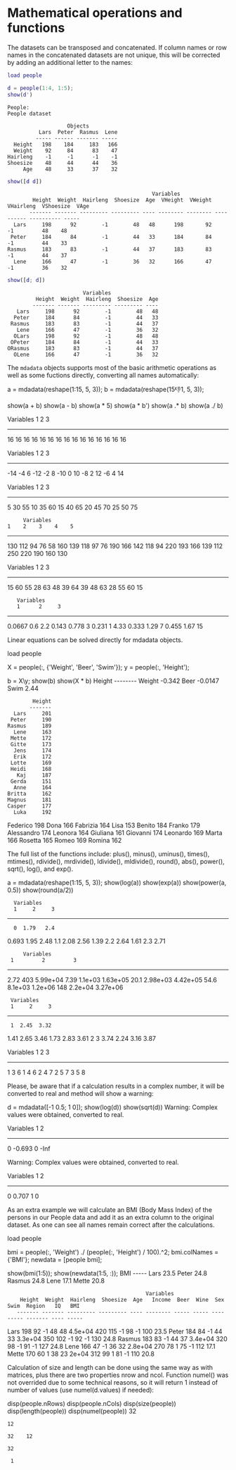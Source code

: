 # Mathematical operations and functions

The datasets can be transposed and concatenated. If column names or row names in the concatenated datasets are not unique, this will be corrected by adding an additional letter to the names:


```matlab
load people

d = people(1:4, 1:5);
show(d')
```
```
People:
People dataset

                   Objects
          Lars  Peter  Rasmus  Lene
         ----- ------ ------- -----
  Height   198    184     183   166
  Weight    92     84      83    47
Hairleng    -1     -1      -1    -1
Shoesize    48     44      44    36
     Age    48     33      37    32
```

```matlab
show([d d])
```
```
                                              Variables
        Height  Weight  Hairleng  Shoesize  Age  VHeight  VWeight  VHairleng  VShoesize  VAge
       ------- ------- --------- --------- ---- -------- -------- ---------- ---------- -----
  Lars     198      92        -1        48   48      198       92         -1         48    48
 Peter     184      84        -1        44   33      184       84         -1         44    33
Rasmus     183      83        -1        44   37      183       83         -1         44    37
  Lene     166      47        -1        36   32      166       47         -1         36    32
```

```matlab
show([d; d])
```
```
                        Variables
         Height  Weight  Hairleng  Shoesize  Age
        ------- ------- --------- --------- ----
   Lars     198      92        -1        48   48
  Peter     184      84        -1        44   33
 Rasmus     183      83        -1        44   37
   Lene     166      47        -1        36   32
  OLars     198      92        -1        48   48
 OPeter     184      84        -1        44   33
ORasmus     183      83        -1        44   37
  OLene     166      47        -1        36   32
```

The `mdadata` objects supports most of the basic arithmetic operations as well as some fuctions directly, converting all names automatically:


a = mdadata(reshape(1:15, 5, 3));
b = mdadata(reshape(15:-1:1, 5, 3));

show(a + b)
show(a - b)
show(a * 5)
show(a * b')
show(a .* b)
show(a ./ b)

  Variables
   1   2   3
 --- --- ---
  16  16  16
  16  16  16
  16  16  16
  16  16  16
  16  16  16



   Variables
    1   2   3
 ---- --- ---
  -14  -4   6
  -12  -2   8
  -10   0  10
   -8   2  12
   -6   4  14



  Variables
   1   2   3
 --- --- ---
   5  30  55
  10  35  60
  15  40  65
  20  45  70
  25  50  75



         Variables
    1    2    3    4    5
 ---- ---- ---- ---- ----
  130  112   94   76   58
  160  139  118   97   76
  190  166  142  118   94
  220  193  166  139  112
  250  220  190  160  130



  Variables
   1   2   3
 --- --- ---
  15  60  55
  28  63  48
  39  64  39
  48  63  28
  55  60  15



       Variables
       1      2     3
 ------- ------ -----
  0.0667    0.6   2.2
   0.143  0.778     3
   0.231      1  4.33
   0.333   1.29     7
   0.455   1.67    15

Linear equations can be solved directly for mdadata objects.

load people

X = people(:, {'Weight', 'Beer', 'Swim'});
y = people(:, 'Height');

b = X\y;
show(b)
show(X * b)
         Height
       --------
Weight   -0.342
  Beer  -0.0147
  Swim     2.44


            Height
           -------
      Lars     201
     Peter     190
    Rasmus     189
      Lene     163
     Mette     172
     Gitte     173
      Jens     174
      Erik     172
     Lotte     169
     Heidi     168
       Kaj     187
     Gerda     151
      Anne     164
    Britta     162
    Magnus     181
    Casper     177
      Luka     192
  Federico     198
      Dona     166
  Fabrizia     164
      Lisa     153
    Benito     184
    Franko     179
Alessandro     174
   Leonora     164
  Giuliana     161
  Giovanni     174
  Leonardo     169
     Marta     166
   Rosetta     165
     Romeo     169
    Romina     162

The full list of the functions include: plus(), minus(), uminus(), times(), mtimes(), rdivide(), mrdivide(), ldivide(), mldivide(), round(), abs(), power(), sqrt(), log(), and exp().

a = mdadata(reshape(1:15, 5, 3));
show(log(a))
show(exp(a))
show(power(a, 0.5))
show(round(a/2))

      Variables
      1     2     3
 ------ ----- -----
      0  1.79   2.4
  0.693  1.95  2.48
    1.1  2.08  2.56
   1.39   2.2  2.64
   1.61   2.3  2.71



         Variables
     1         2         3
 ----- --------- ---------
  2.72       403  5.99e+04
  7.39   1.1e+03  1.63e+05
  20.1  2.98e+03  4.42e+05
  54.6   8.1e+03   1.2e+06
   148   2.2e+04  3.27e+06



     Variables
     1     2     3
 ----- ----- -----
     1  2.45  3.32
  1.41  2.65  3.46
  1.73  2.83  3.61
     2     3  3.74
  2.24  3.16  3.87



 Variables
  1  2  3
 -- -- --
  1  3  6
  1  4  6
  2  4  7
  2  5  7
  3  5  8

Please, be aware that if a calculation results in a complex number, it will be converted to real and method will show a warning:

d = mdadata([-1 0.5; 1 0]);
show(log(d))
show(sqrt(d))
Warning: Complex values were obtained, converted to real. 


  Variables
  1       2
 -- -------
  0  -0.693
  0    -Inf

Warning: Complex values were obtained, converted to real. 


 Variables
  1      2
 -- ------
  0  0.707
  1      0

As an extra example we will calculate an BMI (Body Mass Index) of the persons in our People data and add it as an extra column to the original dataset. As one can see all names remain correct after the calculations.

load people

bmi = people(:, 'Weight') ./ (people(:, 'Height') / 100).^2;
bmi.colNames = {'BMI'};
newdata = [people bmi];

show(bmi(1:5));
show(newdata(1:5, :));
         BMI
       -----
  Lars  23.5
 Peter  24.8
Rasmus  24.8
  Lene  17.1
 Mette  20.8



                                                Variables
        Height  Weight  Hairleng  Shoesize  Age   Income  Beer  Wine  Sex  Swim  Region   IQ   BMI
       ------- ------- --------- --------- ---- -------- ----- ----- ---- ----- ------- ---- -----
  Lars     198      92        -1        48   48  4.5e+04   420   115   -1    98      -1  100  23.5
 Peter     184      84        -1        44   33  3.3e+04   350   102   -1    92      -1  130  24.8
Rasmus     183      83        -1        44   37  3.4e+04   320    98   -1    91      -1  127  24.8
  Lene     166      47        -1        36   32  2.8e+04   270    78    1    75      -1  112  17.1
 Mette     170      60         1        38   23    2e+04   312    99    1    81      -1  110  20.8

Calculation of size and length can be done using the same way as with matrices, plus there are two properties nrow and ncol. Function numel() was not overrided due to some technical reasons, so it will return 1 instead of number of values (use numel(d.values) if needed):

disp(people.nRows)
disp(people.nCols)
disp(size(people))
disp(length(people))
disp(numel(people))
    32

    12

    32    12

    32

     1
